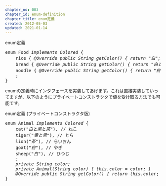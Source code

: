 ```yaml
---
chapter_no: 003
chapter_id: enum-definition
chapter_title: enum定義
created: 2012-05-03
updated: 2021-01-14
---
```

<div class="code-box">
<div class="title">enum定義</div>
<pre>
enum Food <em>implements Colored</em> {
    rice { <em>@Override public String getColor() { return "白"; }</em> }, // こめ
    bread { <em>@Override public String getColor() { return "白と茶"; }</em> }, // ぱん
    noodle { <em>@Override public String getColor() { return "白"; }</em> }, // めん
    ;
}
</pre>
</div>

enumの定義時にインタフェースを実装してあげます。これは直接実装していってますが、以下のようにプライベートコンストラクタで値を受け取る方法でも可能です。

<div class="code-box">
<div class="title">enum定義 (プライベートコンストラクタ版)</div>
<pre>
enum Animal <em>implements Colored</em> {
    cat(<em class="blue">"白と黒と茶"</em>), // ねこ
    tiger(<em class="blue">"黄と黒"</em>), // とら
    lion(<em class="blue">"茶"</em>), // らいおん
    goat(<em class="blue">"白"</em>), // やぎ
    sheep(<em class="blue">"白"</em>), // ひつじ
    ;
    <em class="blue">private String color;
    private Animal(String color) { this.color = color; }</em>
    <em>@Override public String getColor() { return</em> <em class="blue">this.color</em>; <em>}</em>
}
</pre>
</div>
